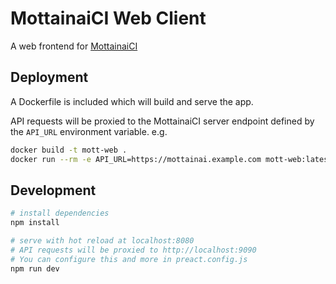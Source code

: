 # MottainaiCI Web Client

A web frontend for [MottainaiCI](https://github.com/MottainaiCI/mottainai-server)

## Deployment

A Dockerfile is included which will build and serve the app.

API requests will be proxied to the MottainaiCI server endpoint defined by the `API_URL` environment variable. e.g.

```bash
docker build -t mott-web .
docker run --rm -e API_URL=https://mottainai.example.com mott-web:latest
```

## Development

```bash
# install dependencies
npm install

# serve with hot reload at localhost:8080
# API requests will be proxied to http://localhost:9090
# You can configure this and more in preact.config.js
npm run dev
```
